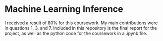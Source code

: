 # Machine Learning Inference
I received a result of 80% for this coursework. My main contributions were in questions 1, 3, and 7. Included in this repository is the final report for the project, as well as the python code for the coursework in a .ipynb file.
